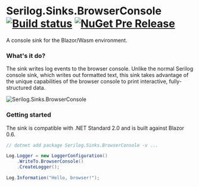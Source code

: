 # Serilog.Sinks.BrowserConsole [![Build status](https://ci.appveyor.com/api/projects/status/s458q719m2pfwnyk?svg=true)](https://ci.appveyor.com/project/serilog/serilog-sinks-browserconsole) [![NuGet Pre Release](https://img.shields.io/nuget/vpre/Serilog.Sinks.BrowserConsole.svg)](https://nuget.org/packages/Serilog.Sinks.BrowserConsole)

A console sink for the Blazor/Wasm environment.

### What's it do?

The sink writes log events to the browser console. Unlike the normal Serilog console sink, which writes out formatted text, this sink takes advantage of the unique capabilities of the browser console to print interactive, fully-structured data.

![Serilog.Sinks.BrowserConsole](https://raw.githubusercontent.com/serilog/serilog-sinks-browserconsole/dev/asset/Screenshot.png)

### Getting started

The sink is compatible with .NET Standard 2.0 and is built against Blazor 0.6.

```csharp
// dotnet add package Serilog.Sinks.BrowserConsole -v ...

Log.Logger = new LoggerConfiguration()
    .WriteTo.BrowserConsole()
    .CreateLogger();

Log.Information("Hello, browser!");
```
